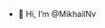 - 👋 Hi, I’m @MikhailNv

<!---
MikhailNv/MikhailNv is a ✨ special ✨ repository because its `README.md` (this file) appears on your GitHub profile.
You can click the Preview link to take a look at your changes.
--->

